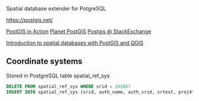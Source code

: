 Spatial database extender for PotgreSQL

https://postgis.net/

[PostGIS in Action](http://www.postgis.us/)
[Planet PostGIS](http://planet.postgis.net/)
[Postgis @ StackExchange](https://gis.stackexchange.com/questions/tagged/postgis)

[Introduction to spatial databases with PostGIS and QGIS](http://millermountain.com/geospatialblog/2018/02/21/spatial-databases-postgis-qgis/)




## Coordinate systems

Stored in PostgreSQL table spatial_ref_sys

```sql
DELETE FROM spatial_ref_sys WHERE srid = 102067
INSERT INTO spatial_ref_sys (srid, auth_name, auth_srid, srtext, proj4text) VALUES (102067, 'ESRI', 102067, 'PROJCS["SJTSK_Krovak_East_North",GEOGCS["GCS_S_JTSK",DATUM["D_S_JTSK",SPHEROID["Bessel_1841",6377397.155,299.1528128]],PRIMEM["Greenwich",0],UNIT["Degree",0.017453292519943295]],PROJECTION["Krovak"],PARAMETER["False_Easting",0], PARAMETER["False_Northing",0],PARAMETER["Pseudo_Standard_Parallel_1",78.5],PARAMETER["Scale_Factor",0.9999],PARAMETER["Azimuth",**30.2881397222222****],PARAMETER["Longitude_Of_Center",24.83333333333333],PARAMETER["Latitude_Of_Center",49.5], PARAMETER["X_Scale",-1], PARAMETER["Y_Scale",1],PARAMETER["XY_Plane_Rotation",90],UNIT["Meter",1]]','+proj=krovak +lat_0=49.5 +lon_0=24.83333333333333 +alpha=30.2881397222222 +k=0.9999 +x_0=0 +y_0=0 +ellps=bessel +units=m +towgs84=570.83789,85.682641,462.84673,4.9984501,1.5867074,5.2611106,3.5610256'); 
```

 